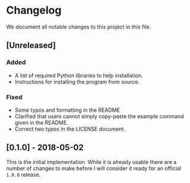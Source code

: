 Changelog
=========

We document all notable changes to this project in this file.

## [Unreleased]

### Added
- A list of required Python libraries to help installation.
- Instructions for installing the program from source.

### Fixed
- Some typos and formatting in the README
- Clarified that users cannot simply copy-paste the example command
  given in the README.
- Correct two typos in the LICENSE document.

## [0.1.0] - 2018-05-02

This is the initial implementation.  While it is already usable there
are a number of changes to make before I will consider it ready for an
official `1.0.0` release.
